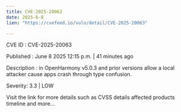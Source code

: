 ```yaml
---
title: CVE-2025-20063
date: 2025-6-8
lien: "https://cvefeed.io/vuln/detail/CVE-2025-20063"

---
```


CVE ID : CVE-2025-20063

Published :  June 8
2025
12:15 p.m. | 41 minutes ago

Description : in OpenHarmony v5.0.3 and prior versions allow a local attacker cause apps crash through type confusion.

Severity: 3.3 | LOW

Visit the link for more details
such as CVSS details
affected products
timeline
and more...
